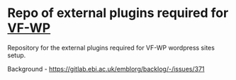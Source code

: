 # Repo of external plugins required for [VF-WP](https://github.com/visual-framework/vf-wp)

Repository for the external plugins required for VF-WP wordpress sites setup.

Background - https://gitlab.ebi.ac.uk/emblorg/backlog/-/issues/371

